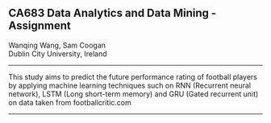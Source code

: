 ## CA683 Data Analytics and Data Mining - Assignment

Wanqing Wang, Sam Coogan <br>
Dublin City University, Ireland <br>

---

This study aims to predict the future performance rating of football players by applying machine learning techniques such on RNN (Recurrent neural network), LSTM (Long short-term memory) and GRU (Gated recurrent unit) on data taken from footballcritic.com <br>

---
